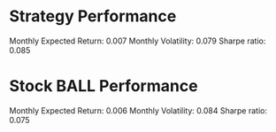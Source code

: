 # Strategy Performance
Monthly Expected Return: 0.007
Monthly Volatility: 0.079
Sharpe ratio: 0.085
# Stock BALL Performance
Monthly Expected Return: 0.006
Monthly Volatility: 0.084
Sharpe ratio: 0.075
